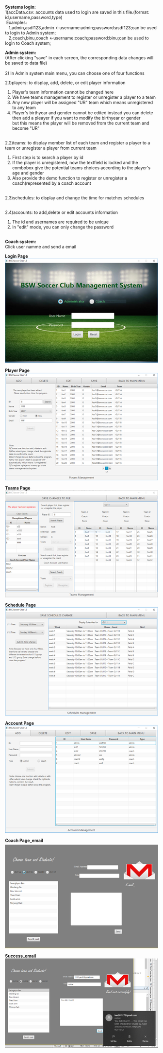 
<b>Systems login:</b><br>
1)accData.csv: accounts data used to login are saved in this file.(format: id,username,password,type)<br>
&nbsp;Examples:<br>
  &nbsp;&nbsp; 1,admin,asdf123,admin <-username:admin;password:asdf123;can be used to login to Admin system;<br>
  &nbsp;&nbsp; 2,coach,binu,coach <-username:coach;password:binu;can be used to login to Coach system;<br>
  
<b>Admin system:</b><br> 
(After clicking "save" in each screen, the corresponding data changes will be saved to data file)<br><br>
    2) In Admin system main menu, you can choose one of four functions<br>
    
2.1)players: to display, add, delete, or edit player information<br> 
1. Player's team information cannot be changed here<br> 
2. We have teams management to register or unregister a player to a team<br>
3. Any new player will be assigned "UR" team which means unregistered to any team<br>
4. Player's birthyear and gender cannot be edited instead you can delete then add a pleayer if you want to modify the birthyear or gender<br>but this means the player will be removed from the current team and become "UR"<br><br>

2.2)teams:  to display member list of each team and register a player to a team or unregister a player from current team<br>
1. First step is to search a player by id<br>
2. If the player is unregistered, now the textfield is locked and the combobox give the potential teams choices according to the player's age and gender<br>
3. Also provide the demo function to register or unregister a coach(represented by a coach account<br><br>

2.3)schedules: to display and change the time for matches schedules<br><br>

2.4)accounts: to add,delete or edit accounts information<br>
1. The id and usernames are required to be unique<br>
2. In "edit" mode, you can only change the password<br><br>

<b>Coach system:</b><br>
 Click user namme and send a email<br>

<b>Login Page</b><br>
![Screenshot](login.png)<br>

<b>Player Page</b><br>
![Screenshot](player.png)<br>

<b>Teams Page</b><br>
![Screenshot](teams.png)<br>

<b>Schedule Page</b><br>
![Screenshot](schedule.png)<br>

<b>Account Page</b><br>
![Screenshot](account.png)<br>

<b>Coach Page_email</b><br>
![Screenshot](email.png)<br>

<b>Success_email</b><br>
![Screenshot](success.png)<br>
